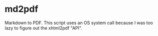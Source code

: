 md2pdf
======

Markdown to PDF. This script uses an OS system call because I was too
lazy to figure out the xhtml2pdf "API".

